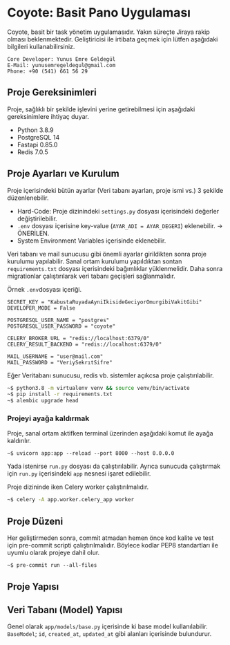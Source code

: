 # Coyote: Basit Pano Uygulaması
Coyote, basit bir task yönetim uygulamasıdır. Yakın süreçte Jiraya rakip olması beklenmektedir.
Geliştiricisi ile irtibata geçmek için lütfen aşağıdaki bilgileri kullanabilirsiniz.

```text
Core Developer: Yunus Emre Geldegül
E-Mail: yunusemregeldegul@gmail.com
Phone: +90 (541) 661 56 29
```

## Proje Gereksinimleri
Proje, sağlıklı bir şekilde işlevini yerine getirebilmesi için aşağıdaki gereksinimlere ihtiyaç duyar.

- Python 3.8.9
- PostgreSQL 14
- Fastapi 0.85.0
- Redis 7.0.5

## Proje Ayarları ve Kurulum
Proje içerisindeki bütün ayarlar (Veri tabanı ayarları, proje ismi vs.) 3 şekilde düzenlenebilir.

* Hard-Code: Proje dizinindeki ``settings.py`` dosyası içerisindeki değerler değiştirilebilir.
* ``.env`` dosyası içerisine key-value (`AYAR_ADI = AYAR_DEGERI`) eklenebilir. -> ÖNERİLEN.
* System Environment Variables içerisinde eklenebilir.

Veri tabanı ve mail sunucusu gibi önemli ayarlar girildikten sonra proje kurulumu yapılabilir.
Sanal ortam kurulumu yapıldıktan sontan `requirements.txt` dosyası içerisindeki bağımlıklar yüklenmelidir.
Daha sonra migrationlar çalıştırılarak veri tabanı geçişleri sağlanmalıdır.

Örnek `.env`dosyası içeriği.

```
SECRET_KEY = "KabustaRuyadaAyniIkisideGeciyorOmurgibiVakitGibi"
DEVELOPER_MODE = False

POSTGRESQL_USER_NAME = "postgres"
POSTGRESQL_USER_PASSWORD = "coyote"

CELERY_BROKER_URL = "redis://localhost:6379/0"
CELERY_RESULT_BACKEND = "redis://localhost:6379/0" 

MAIL_USERNAME = "user@mail.com"
MAIL_PASSWORD = "VeriySekrıtSifre"

```

Eğer Veritabanı sunucusu, redis vb. sistemler açıkcsa proje çalıştırılabilir.

```bash
~$ python3.8 -m virtualenv venv && source venv/bin/activate
~$ pip install -r requirements.txt
~$ alembic upgrade head
```

### Projeyi ayağa kaldırmak
Proje, sanal ortam aktifken terminal üzerinden aşağıdaki komut ile ayağa kaldırılır.

`~$ uvicorn app:app --reload --port 8000 --host 0.0.0.0`

Yada istenirse `run.py` dosyası da çalıştırılabilir. Ayrıca sunucuda çalıştırmak için `run.py` içerisindeki `app` nesnesi işaret edilebilir.

Proje dizininde iken Celery worker çalıştırılmalıdır.

```bash
~$ celery -A app.worker.celery_app worker
```

## Proje Düzeni
Her geliştirmeden sonra, commit atmadan hemen önce kod kalite ve test için pre-commit scripti çalıştırılmalıdır. Böylece kodlar PEP8 standartları ile uyumlu olarak projeye dahil olur.

`~$ pre-commit run --all-files`
## Proje Yapısı

## Veri Tabanı (Model) Yapısı
Genel olarak `app/models/base.py` içerisinde ki base model kullanılabilir. 
`BaseModel`; `id`, `created_at`, `updated_at` gibi alanları içerisinde bulundurur.